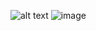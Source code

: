 
 
 ![alt text](https://raw.githubusercontent.com/suzee/NeteaseNews/master/Resource/ScreenShot_20160627225904.png)
 ![image](https://github.com/suzee/NeteaseNews/raw/master/Resource/ScreenShot_20160627225935.png)
